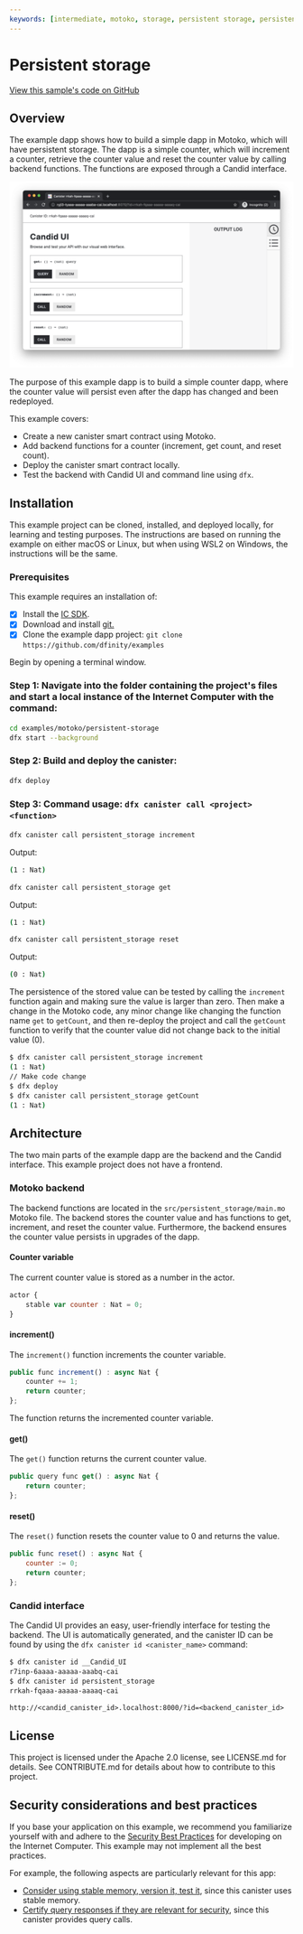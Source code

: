 ```yaml
---
keywords: [intermediate, motoko, storage, persistent storage, persistence]
---
```


# Persistent storage

[View this sample's code on GitHub](https://github.com/dfinity/examples/tree/master/motoko/persistent-storage)

## Overview
The example dapp shows how to build a simple dapp in Motoko, which will have persistent storage. The dapp is a simple counter, which will increment a counter, retrieve the counter value and reset the counter value by calling backend functions. The functions are exposed through a Candid interface.

![Counter Frontend](README_images/candid_ui.png)

The purpose of this example dapp is to build a simple counter dapp, where the counter value will persist even after the dapp has changed and been redeployed.

This example covers:

- Create a new canister smart contract using Motoko.
- Add backend functions for a counter (increment, get count, and reset count).
- Deploy the canister smart contract locally.
- Test the backend with Candid UI and command line using `dfx`.


## Installation
This example project can be cloned, installed, and deployed locally, for learning and testing purposes. The instructions are based on running the example on either macOS or Linux, but when using WSL2 on Windows, the instructions will be the same.

### Prerequisites
This example requires an installation of:

- [x] Install the [IC SDK](https://internetcomputer.org/docs/current/developer-docs/setup/install/index.mdx).
- [x] Download and install [git.](https://git-scm.com/downloads)
- [x] Clone the example dapp project: `git clone https://github.com/dfinity/examples`

Begin by opening a terminal window.

### Step 1: Navigate into the folder containing the project's files and start a local instance of the Internet Computer with the command:

```bash
cd examples/motoko/persistent-storage
dfx start --background
```

### Step 2: Build and deploy the canister:

```bash
dfx deploy
```

### Step 3: Command usage: `dfx canister call <project>  <function>`

```bash
dfx canister call persistent_storage increment
```

Output:

```bash
(1 : Nat)
```

```bash
dfx canister call persistent_storage get
```

Output:

```bash
(1 : Nat)
```

```bash
dfx canister call persistent_storage reset
```

Output:

```bash
(0 : Nat)
```

The persistence of the stored value can be tested by calling the `increment` function again and making sure the value is larger than zero. Then make a change in the Motoko code, any minor change like changing the function name `get` to `getCount`, and then re-deploy the project and call the `getCount` function to verify that the counter value did not change back to the initial value (0).

```bash
$ dfx canister call persistent_storage increment
(1 : Nat)
// Make code change
$ dfx deploy
$ dfx canister call persistent_storage getCount
(1 : Nat)
```

## Architecture
The two main parts of the example dapp are the backend and the Candid interface. This example project does not have a frontend.

### Motoko backend
The backend functions are located in the `src/persistent_storage/main.mo` Motoko file. The backend stores the counter value and has functions to get, increment, and reset the counter value. Furthermore, the backend ensures the counter value persists in upgrades of the dapp.

#### Counter variable
The current counter value is stored as a number in the actor.

```javascript
actor {
    stable var counter : Nat = 0;
}
```

#### increment()
The `increment()` function increments the counter variable.

```javascript
public func increment() : async Nat {
    counter += 1;
    return counter;
};
```

The function returns the incremented counter variable.

#### get()
The `get()` function returns the current counter value.

```javascript
public query func get() : async Nat {
    return counter;
};
```

#### reset()
The `reset()` function resets the counter value to 0 and returns the value.

```javascript
public func reset() : async Nat {
    counter := 0;
    return counter;
};
```

### Candid interface
The Candid UI provides an easy, user-friendly interface for testing the backend. The UI is automatically generated, and the canister ID can be found by using the `dfx canister id <canister_name>` command:

```bash
$ dfx canister id __Candid_UI
r7inp-6aaaa-aaaaa-aaabq-cai
$ dfx canister id persistent_storage
rrkah-fqaaa-aaaaa-aaaaq-cai
```

```
http://<candid_canister_id>.localhost:8000/?id=<backend_canister_id>
```

## License
This project is licensed under the Apache 2.0 license, see LICENSE.md for details. See CONTRIBUTE.md for details about how to contribute to this project.


## Security considerations and best practices

If you base your application on this example, we recommend you familiarize yourself with and adhere to the [Security Best Practices](https://internetcomputer.org/docs/current/references/security/) for developing on the Internet Computer. This example may not implement all the best practices.

For example, the following aspects are particularly relevant for this app:
* [Consider using stable memory, version it, test it](https://internetcomputer.org/docs/current/references/security/rust-canister-development-security-best-practices#consider-using-stable-memory-version-it-test-it), since this canister uses stable memory. 
* [Certify query responses if they are relevant for security](https://internetcomputer.org/docs/current/references/security/general-security-best-practices#certify-query-responses-if-they-are-relevant-for-security), since this canister provides query calls.
